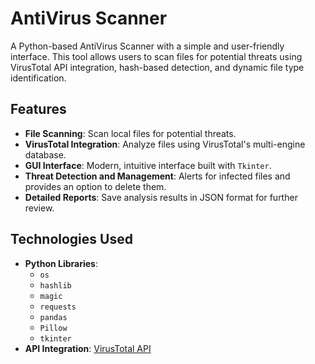 # AntiVirus Scanner

A Python-based AntiVirus Scanner with a simple and user-friendly interface. This tool allows users to scan files for potential threats using VirusTotal API integration, hash-based detection, and dynamic file type identification.

## Features
- **File Scanning**: Scan local files for potential threats.
- **VirusTotal Integration**: Analyze files using VirusTotal's multi-engine database.
- **GUI Interface**: Modern, intuitive interface built with `Tkinter`.
- **Threat Detection and Management**: Alerts for infected files and provides an option to delete them.
- **Detailed Reports**: Save analysis results in JSON format for further review.

## Technologies Used
- **Python Libraries**:
  - `os`
  - `hashlib`
  - `magic`
  - `requests`
  - `pandas`
  - `Pillow`
  - `tkinter`
- **API Integration**: [VirusTotal API](https://www.virustotal.com/)


